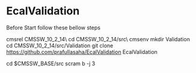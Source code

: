 # EcalValidation
Before Start follow these bellow steps

cmsrel CMSSW_10_2_14\\
cd CMSSW_10_2_14/src\\
cmsenv
mkdir Validation
cd CMSSW_10_2_14/src/Validation
git clone https://github.com/prafullasaha/EcalValidation EcalValidation

cd $CMSSW_BASE/src
scram b -j 3
